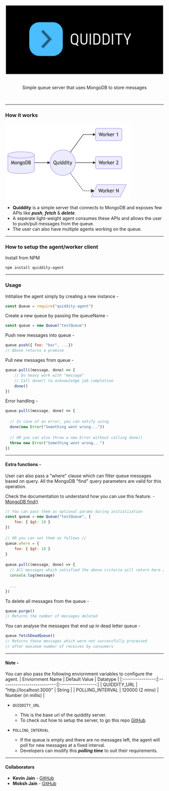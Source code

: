 <div align="center">
  <br/>
  <img src="./assets/logo.png" width="500" />
  <br/>
  <br/>
  <p>
    Simple queue server that uses MongoDB to store messages
  </p>
  <br/>
</div>

---
### How it works

<div align="left">
  <img src="./assets/workflow.png" width="400" />
</div>

- **Quiddity** is a simple server that connects to MongoDB and exposes few APIs like __*push*__, __*fetch*__ & __*delete*__.
- A seperate light-weight agent consumes these APIs and allows the user to push/pull messages from the queue.
- The user can also have multiple agents working on the queue.

---
### How to setup the agent/worker client
Install from NPM
```
npm install quiddity-agent
```

---
### Usage

Intitalise the agent simply by creating a new instance -
```js
const Queue = require("quiddity-agent")
```

Create a new queue by passing the queueName -
```js
const queue = new Queue("testQueue")
```

Push new messages into queue -
```js
queue.push({ foo: "bar", ...})
// Above returns a promise
```

Pull new messages from queue -
```js
queue.pull((message, done) => {
    // Do heavy work with "message"
    // Call done() to acknowledge job completion
    done()
})
```

Error handling -
```js
queue.pull((message, done) => {

  // In case of an error, you can notify using
  done(new Error("Something went wrong..."))

  // OR you can also throw a new Error without calling done()
  throw new Error("Something went wrong...")
})
```

---
#### Extra functions -

User can also pass a "where" clause which can filter queue messages based on query.
All the MongoDB "find" query parameters are valid for this operation.

Check the documentation to understand how you can use this feature. - [MongoDB find()](https://docs.mongodb.com/manual/reference/method/db.collection.find/#definition)

```js
// You can pass them as optional params during initialization
const queue = new Queue("testQueue", {
    foo: { $gt: 10 }
})

// OR you can set them as follows //
queue.where = {
    foo: { $gt: 10 }
}

queue.pull((message, done) => {
  // All messages which satisfied the above criteria will return here //
  console.log(message)

  ...
})
```

To delete all messages from the queue -
```js
queue.purge()
// Returns the number of messages deleted
```

You can analyse the messages that end up in dead letter queue - 
```js
queue.fetchDeadQueue()
// Returns those messages which were not successfully processed
// after maximum number of receives by consumers
```

---
#### Note -
You can also pass the following enviornment variables to configure the agent.
| Enviornment Name |        Default Value        |      Datatype      |
|:----------------:|:---------------------------:|:------------------:|
|   QUIDDITY_URL   |   "http://localhost:3000"   |       String       |
| POLLING_INTERVAL |       120000 (2 mins)       | Number (in millis) |

- `QUIDDITY_URL`
	- This is the base url of the quiddity server.
  - To check out how to setup the server, to go this repo [GitHub](https://github.com/thatsKevinJain/quiddity)

- `POLLING_INTERVAL`
	- If the queue is empty and there are no messages left, the agent will poll for new messages at a fixed interval. 
	- Developers can modify this __*polling time*__ to suit their requirements.

---
#### Collaborators
* **Kevin Jain** - [GitHub](https://github.com/thatsKevinJain)
* **Moksh Jain** - [GitHub](https://github.com/mokshhh22)